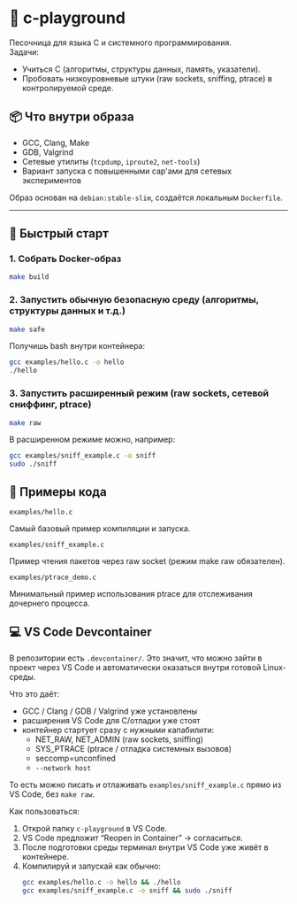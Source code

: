# 🧪 c-playground

Песочница для языка C и системного программирования.  
Задачи:
- Учиться C (алгоритмы, структуры данных, память, указатели).
- Пробовать низкоуровневые штуки (raw sockets, sniffing, ptrace) в контролируемой среде.

## 📦 Что внутри образа
- GCC, Clang, Make
- GDB, Valgrind
- Сетевые утилиты (`tcpdump`, `iproute2`, `net-tools`)
- Вариант запуска с повышенными cap'ами для сетевых экспериментов

Образ основан на `debian:stable-slim`, создаётся локальным `Dockerfile`.

---

## 🚀 Быстрый старт

### 1. Собрать Docker-образ
```bash
make build
```

### 2. Запустить обычную безопасную среду (алгоритмы, структуры данных и т.д.)
```bash
make safe
```

Получишь bash внутри контейнера:
```bash
gcc examples/hello.c -o hello
./hello
```

### 3. Запустить расширенный режим (raw sockets, сетевой сниффинг, ptrace)
```bash
make raw
```

В расширенном режиме можно, например:
```bash
gcc examples/sniff_example.c -o sniff
sudo ./sniff
```

## 📂 Примеры кода

```
examples/hello.c
```
Самый базовый пример компиляции и запуска.

```
examples/sniff_example.c
```
Пример чтения пакетов через raw socket (режим make raw обязателен).

```
examples/ptrace_demo.c
```
Минимальный пример использования ptrace для отслеживания дочернего процесса.


## 💻 VS Code Devcontainer

В репозитории есть `.devcontainer/`. Это значит, что можно зайти в проект через VS Code и автоматически оказаться внутри готовой Linux-среды.

Что это даёт:
- GCC / Clang / GDB / Valgrind уже установлены
- расширения VS Code для C/отладки уже стоят
- контейнер стартует сразу с нужными капабилити:
  - NET_RAW, NET_ADMIN (raw sockets, sniffing)
  - SYS_PTRACE (ptrace / отладка системных вызовов)
  - seccomp=unconfined
  - `--network host`

То есть можно писать и отлаживать `examples/sniff_example.c` прямо из VS Code, без `make raw`.

Как пользоваться:
1. Открой папку `c-playground` в VS Code.
2. VS Code предложит “Reopen in Container” → согласиться.
3. После подготовки среды терминал внутри VS Code уже живёт в контейнере.
4. Компилируй и запускай как обычно:
   ```bash
   gcc examples/hello.c -o hello && ./hello
   gcc examples/sniff_example.c -o sniff && sudo ./sniff
